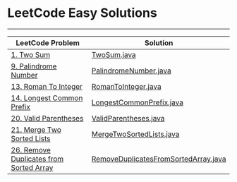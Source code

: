 # LeetCode Easy Solutions

---

| LeetCode Problem                                                                                              | Solution                                                                     |
|---------------------------------------------------------------------------------------------------------------|------------------------------------------------------------------------------|
| [1. Two Sum](https://leetcode.com/problems/two-sum/)                                                          | [TwoSum.java](TwoSum.java)                                                   |
| [9. Palindrome Number](https://leetcode.com/problems/palindrome-number/)                                      | [PalindromeNumber.java](PalindromeNumber.java)                               |
| [13. Roman To Integer](https://leetcode.com/problems/roman-to-integer/)                                       | [RomanToInteger.java](RomanToInteger.java)                                   |
| [14. Longest Common Prefix](https://leetcode.com/problems/longest-common-prefix/)                             | [LongestCommonPrefix.java](LongestCommonPrefix.java)                         |
| [20. Valid Parentheses](https://leetcode.com/problems/valid-parentheses/)                                     | [ValidParentheses.java](ValidParentheses.java)                               |
| [21. Merge Two Sorted Lists](https://leetcode.com/problems/merge-two-sorted-lists/)                           | [MergeTwoSortedLists.java](MergeTwoSortedLists.java)                         |
| [26. Remove Duplicates from Sorted Array](https://leetcode.com/problems/remove-duplicates-from-sorted-array/) | [RemoveDuplicatesFromSortedArray.java](RemoveDuplicatesFromSortedArray.java) |

